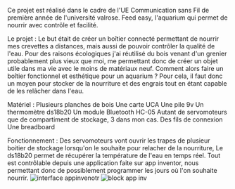 Ce projet est réalisé dans le cadre de l'UE Communication sans Fil de première année de l'université valrose.
Feed easy, l'aquarium qui permet de nourrir avec contrôle et facilité.



Le projet :
Le but était de créer un boîtier connecté permettant de nourrir mes crevettes a distances, mais aussi de pouvoir contrôler la qualité de l'eau.
Pour des raisons écologiques j'ai réutilisé du bois venant d'un grenier probablement plus vieux que moi, me permettant donc de créer un objet utile dans ma vie avec le moins de matériaux neuf. Comment alors faire un boîtier fonctionnel et esthétique pour un aquarium ?
Pour cela, il faut donc un moyen pour stocker de la nourriture et des engrais tout en étant capable de les relâcher dans l'eau.



Matériel :
Plusieurs planches de bois
Une carte UCA
Une pile 9v
Un thermomètre ds18b20
Un module Bluetooth HC-05
Autant de servomoteurs que de compartiment de stockage, 3 dans mon cas.
Des fils de connexion
Une breadboard



Fonctionnement :
Des servomoteurs vont ouvrir les trapes de plusieur boitier de stockage lorsqu'on le souhaite pour relacher de la nourriture,
Le ds18b20 permet de récupérer la température de l'eau en temps réel.
Tout est contrôlable depuis une application faite sur app inventor, nous permettant donc de possiblement programmer les jours où l'on souhaite nourrir.
![interface appinvenotr](https://github.com/Luvlp/aquarium-intelligent-2000/assets/114592577/31d41614-5841-4e7b-a67c-1cc58027007c)
![block app inv](https://github.com/Luvlp/aquarium-intelligent-2000/assets/114592577/926c0d4c-d874-4c47-9555-fe96bda72f87)
